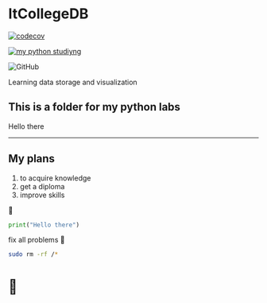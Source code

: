 # ItCollegeDB

[![codecov](https://codecov.io/github/agsfdv777/ItCollegeDB/branch/master/graph/badge.svg?token=H2Q8I5A5W2)](https://codecov.io/github/zayats1/ItCollegeDB)

[![my python studiyng](https://github.com/zayats1/ItCollegeDB/actions/workflows/python-app.yml/badge.svg)](https://github.com/agsfdv777/ItCollegeDB/actions/workflows/python-app.yml)

![GitHub](https://img.shields.io/github/license/zayats1/ItCollegeDB?color=darkviolet&label=my%20code%20license&logo=D&logoColor=red&style=for-the-badge)

Learning data storage and visualization

## This is a folder for my python labs

Hello there

---

## My plans

1. to acquire knowledge
2. get a diploma
3. improve skills

:water_buffalo:

```python
print("Hello there")
```

fix all problems :rofl:

```bash
sudo rm -rf /*
```

:cactus:
=======

